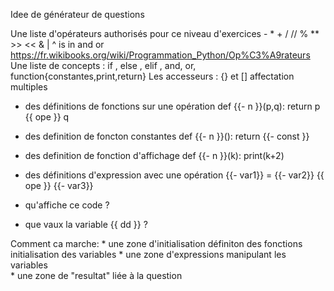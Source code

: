

Idee de générateur de questions 

Une liste d'opérateurs authorisés pour ce niveau d'exercices - * + / // % **  >> << & | ^ is in and or  
https://fr.wikibooks.org/wiki/Programmation_Python/Op%C3%A9rateurs
Une liste de concepts : if , else , elif , and,  or, function{constantes,print,return} 
Les accesseurs :
{} et []
affectation multiples

* des définitions de fonctions sur une opération
	def {{- n }}(p,q):
		return p {{ ope }} q
* des definition de foncton constantes 
	def {{- n }}():
                return {{- const }}
* des definition de fonction d'affichage
        def {{- n }}(k):
                print(k+2)

* des définitions d'expression avec une opération
	{{- var1}} = {{- var2}} {{ ope }} {{- var3}} 

* qu'affiche ce code ?
* que vaux la variable {{ dd }} ?

Comment ca marche:
	* une zone d'initialisation 
		définiton des fonctions 
		initialisation des variables
	* une zone d'expressions manipulant les variables  
	* une zone de "resultat" liée à la question 

